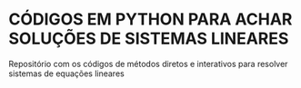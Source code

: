 # CÓDIGOS EM PYTHON PARA ACHAR SOLUÇÕES DE SISTEMAS LINEARES
Repositório com os códigos de métodos diretos e interativos para resolver sistemas de equações lineares
